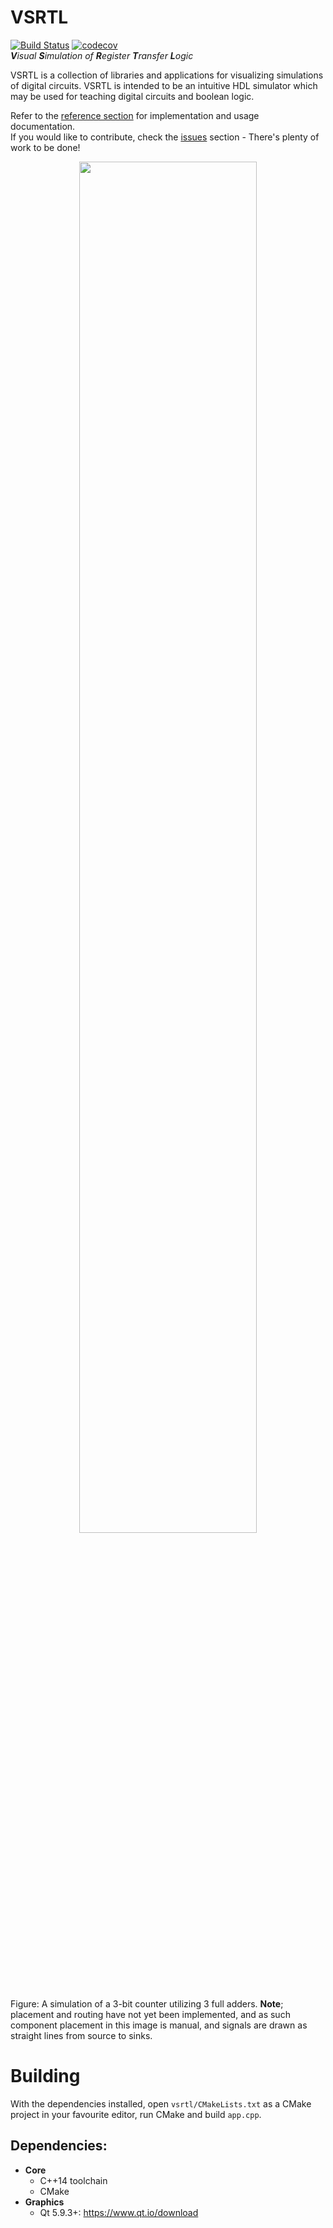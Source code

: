 # VSRTL
[![Build Status](https://travis-ci.org/mortbopet/VSRTL.svg?branch=master)](https://travis-ci.org/mortbopet/VSRTL) [![codecov](https://codecov.io/gh/mortbopet/VSRTL/branch/master/graph/badge.svg)](https://codecov.io/gh/mortbopet/VSRTL)  
***V**isual **S**imulation of **R**egister **T**ransfer **L**ogic*

VSRTL is a collection of libraries and applications for visualizing simulations of digital circuits.
VSRTL is intended to be an intuitive HDL simulator which may be used for teaching digital circuits and boolean logic. 

Refer to the [reference section](docs/README.md) for implementation and usage documentation.  
If you would like to contribute, check the [issues](https://github.com/mortbopet/vsrtl/issues) section - There's plenty of work to be done!

<p align="center">
  <img src="https://github.com/mortbopet/vsrtl/blob/master/resources/gif1.gif?raw=true" width=75%/>
</p>

Figure: A simulation of a 3-bit counter utilizing 3 full adders. **Note**; placement and routing have not yet been implemented, and as such component placement in this image is manual, and signals are drawn as straight lines from source to sinks.


# Building
With the dependencies installed, open `vsrtl/CMakeLists.txt` as a CMake project in your favourite editor, run CMake and build `app.cpp`.
## Dependencies:
* **Core**
  * C++14 toolchain
  * CMake
* **Graphics**
  * Qt 5.9.3+: https://www.qt.io/download
